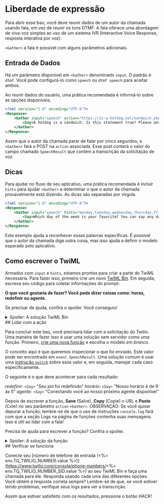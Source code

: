# Liberdade de expressão

Para abrir esse baú, você deve reunir dados de um autor da chamada usando fala, em vez de reunir os tons DTMF. A fala oferece uma abordagem de viva-voz simples ao uso de um sistema IVR (Interactive Voice Response, resposta interativa por voz).

`<Gather>` a fala é possível com alguns parâmetros adicionais.

## Entrada de Dados

Há um parâmetro disponível em `<Gather>` denominado `input`. O padrão é `dtmf`. Você pode configurá-lo como `speech` ou `dtmf speech` para aceitar ambos.

Ao reunir dados do usuário, uma prática recomendada é informá-lo sobre as opções disponíveis.

```xml
<?xml version="1.0" encoding="UTF-8"?>
<Response>
    <Gather input="speech" action="https://is-a-hotdog.net/sandwich.php">
        <Say>A hotdog is a sandwich. Is this statement true? Please answer yes or no.</Say>
    </Gather>
</Response>
```

Assim que o autor da chamada parar de falar por cinco segundos, o `<Gather>` fará o POST na `action` associada. Esse post conterá o valor do campo chamado `SpeechResult` que contém a transcrição da solicitação de voz.

## Dicas

Para ajudar no fluxo de seu aplicativo, uma prática recomendada é incluir `hints` para ajudar `<Gather>` a determinar o que o autor da chamada provavelmente está dizendo. As dicas são separadas por vírgula.

```xml
<?xml version="1.0" encoding="UTF-8"?>
<Response>
    <Gather input="speech" hints="monday,tuesday,wednesday,thursday,friday">
        <Say>Which day of the week is your favorite? You can say any day of the week Monday thru Friday.</Say>
    </Gather>
</Response>
```

Este exemplo ajuda a reconhecer essas palavras específicas. É possível que o autor da chamada diga outra coisa, mas isso ajuda a definir o modelo esperado pelo aplicativo.

## Como escrever o TwiML

Armados com `input` e `hints`, estamos prontos para criar a parte do TwiML necessária. Para fazer isso, primeiro crie um novo [TwiML Bin](https://www.twilio.com/console/runtime/twiml-bins). Em seguida, escreva seu código para coletar informações do prompt:

**O que você gostaria de fazer? Você pode dizer coisas como: horas, redefinir ou agente.**

Se precisar de ajuda, confira o spoiler. Você conseguiu!

<details>
    <summary>Spoiler: A solução TwiML Bin</summary>
```xml
<?xml version="1.0" encoding="UTF-8"?>
<Response>
    <Gather input="speech" hints="hours,reset,agent">
        <Say>What would you like to do? You can say things like: hours, reset, or agent.</Say>
    </Gather>
</Response>
```

OBSERVAÇÃO: Ainda não criamos a `action` para lidar com a resposta. Faremos isso em seguida!

</details>
## Lidar com a ação

Para concluir este baú, você precisará lidar com a solicitação do Twilio. Uma maneira de fazer isso é usar uma solução sem servidor como uma função. Primeiro, [crie uma nova função](https://www.twilio.com/console/runtime/functions/manage) e escolha o modelo _em branco_.

O conceito aqui é que queremos inspecionar o que foi enviado. Este valor pode ser encontrado em `event.SpeechResult`. Uma solução comum é usar uma [instrução `switch`](https://developer.mozilla.org/en-US/docs/Web/JavaScript/Reference/Statements/switch) sobre esse valor e, em seguida, manejar cada caso especificamente.

O seguinte é o que deve acontecer para cada resultado:

_redefinir_: `<Say>` "Seu pin foi redefinido" _horário_: `<Say>` "Nosso horário é de 9 às 5" _agente_: `<Say>` "Conectando você ao nosso próximo agente disponível"

Depois de escrever a função, **Save** (Salve), **Copy** (Copie) o URL e **Paste** (Cole) no seu parâmetro `action` `<Gather>`. OBSERVAÇÃO: Se você quiser depurar a função, lembre-se de que o uso de instruções `console.log` fará com que a seção Logs na página de funções contenha suas mensagens. Isso é útil ao lidar com a fala!

Precisa de ajuda para escrever a função? Confira o spoiler.

<details>
    <summary>Spoiler: A solução da função</summary>
```javascript
exports.handler = function(context, event, callback) {
  const twiml = new Twilio.twiml.VoiceResponse();
  switch (event.SpeechResult.toLowerCase()) {
    case 'agent':
      twiml.say('Here is an agent');
      break;
    case 'hours':
      twiml.say('Our hours are 9 to 5');
      break;
    case 'reset':
      twiml.say('We have reset your pin');
      break;
    default:
      console.log(
        `I heard ${event.SpeechResult} at a confidence rating of ${Math.round(
          event.Confidence * 100
        )} percent`
      );
  }
  callback(null, twiml);
};
```

OBSERVAÇÃO: Como `console.log` está na ramificação `default` da instrução `switch`, ele só será executado quando todas essas outras opções não forem encontradas.

</details>
## Verificar se funciona

Conecte seu [número de telefone de entrada (<%= env.TQ_TWILIO_NUMBER.value %>)](https://www.twilio.com/console/phone-numbers/<%= env.TQ_TWILIO_NUMBER_SID.value %>) ao seu TwiML Bin e faça uma chamada para ele. Responda usando cada uma das diferentes opções. Você obtém a resposta correta sempre? Lembre-se de que, se você estiver tendo problemas, verifique seus logs para ver a transcrição.

Assim que estiver satisfeito com os resultados, pressione o botão HACK!